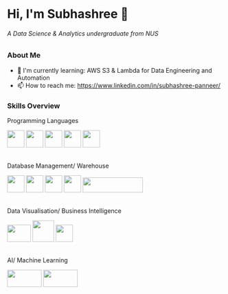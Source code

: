 # Hi, I'm Subhashree 👋 
###### A Data Science & Analytics undergraduate from NUS

### About Me
- 🌱 I'm currently learning: AWS S3 & Lambda for Data Engineering and Automation
- 📫 How to reach me: https://www.linkedin.com/in/subhashree-panneer/

### Skills Overview
Programming Languages
  
[<img src="https://github.com/subhashree0209/subhashree0209/assets/169425675/12168a4b-3ae0-4bf3-9790-f336c469dd85" width="40" height="40">](https://www.python.org/)
[<img src="https://github.com/subhashree0209/subhashree0209/assets/169425675/c5e7e03f-bb58-45a9-933e-74278c2a5275" width="40" height="40">](https://www.r-project.org/)
[<img src="https://github.com/subhashree0209/subhashree0209/assets/169425675/af542b26-8f0b-4ab6-87a5-253fd2279020" width="40" height="40">](https://www.java.com/en/)
[<img src="https://upload.wikimedia.org/wikipedia/commons/6/6a/JavaScript-logo.png" width="40" height="40">](https://www.javascript.com/)
[<img src="https://upload.wikimedia.org/wikipedia/commons/thumb/2/2f/Google_Apps_Script.svg/1200px-Google_Apps_Script.svg.png" width="40" height="40">](https://developers.google.com/apps-script)

  
<br /> Database Management/ Warehouse

[<img src="https://upload.wikimedia.org/wikipedia/commons/9/97/Sqlite-square-icon.svg" width="40" height="40">](https://www.sqlite.org/)
[<img src="https://avatars.githubusercontent.com/u/17219288?s=200&v=4" width="40" height="40">](https://prestodb.io/)
[<img src="https://upload.wikimedia.org/wikipedia/de/thumb/8/8c/Microsoft_SQL_Server_Logo.svg/1024px-Microsoft_SQL_Server_Logo.svg.png" width="40" height="40">](https://www.microsoft.com/en-us/sql-server)
[<img src="https://www.gstatic.com/analytics-suite/header/suite/v2/ic_bigquery.svg" width="40" height="40">](https://cloud.google.com/bigquery)
[<img src="https://upload.wikimedia.org/wikipedia/commons/thumb/f/ff/Snowflake_Logo.svg/1280px-Snowflake_Logo.svg.png" width="140" height="35">](https://www.snowflake.com/en/)

  

<br /> Data Visualisation/ Business Intelligence

[<img src="https://github.com/subhashree0209/subhashree0209/assets/169425675/b76f0bee-c8ca-4a35-9694-63bbefd5df75" width="55" height="40">](https://www.microsoft.com/en-us/power-platform/products/power-bi)
[<img src="https://github.com/subhashree0209/subhashree0209/assets/169425675/79e879b0-3299-4484-8cf1-3a4d1fc9daa6" width="50" height="50">](https://www.tableau.com/)
[<img src="https://github.com/subhashree0209/subhashree0209/assets/169425675/563a783b-f881-434d-a6ec-b28e4af98d12" width="40" height="40">](https://www.microsoft.com/en/microsoft-365/excel)


<br /> AI/ Machine Learning

[<img src="https://github.com/subhashree0209/subhashree0209/assets/169425675/f59c78e2-7fb7-42cd-b01d-74ac56bd734f" width="80" height="40">](https://scikit-learn.org/stable/)
[<img src="https://www.databricks.com/wp-content/uploads/2019/02/spark-white.png" width="80" height="40">](https://spark.apache.org/)


